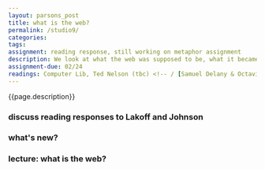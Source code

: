 ```yaml
---  
layout: parsons_post  
title: what is the web?
permalink: /studio9/  
categories:   
tags:  
assignment: reading response, still working on metaphor assignment
description: We look at what the web was supposed to be, what it became, and where it will go.
assignment-due: 02/24
readings: Computer Lib, Ted Nelson (tbc) <!-- / [Samuel Delany & Octavia Butler in Conversation](http://web.mit.edu/m-i-t/science_fiction/transcripts/butler_delany_index.html) -->
---  
```


{{page.description}}

### discuss reading responses to Lakoff and Johnson

### what's new?

### lecture: what is the web?

<!-- What is an object? A signifier means nothing in relation to nothing. 

Ted Nelson, Xanadu, metadata, cross-referentiality, knowledge graphs, hyperlists.

Berners-Lee and internet is broken.

data about data

trailssss

https://www.theatlantic.com/technology/archive/2013/02/behold-the-kindle-of-the-16th-century/273577/

https://en.wikipedia.org/wiki/Bookwheel

http://web.mit.edu/m-i-t/science_fiction/transcripts/butler_delany_index.html -->